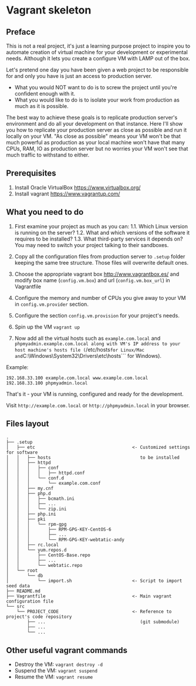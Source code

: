 # Vagrant skeleton

## Preface
This is not a real project, it's just a learning purpose project to inspire you to automate creation of virtual machine for your development or experimental needs. Although it lets you create a configure VM with LAMP out of the box.

Let's pretend one day you have been given a web project to be responsible for and only you have is just an access to production server.
- What you would NOT want to do is to screw the project until you're confident enough with it.
- What you would like to do is to isolate your work from production as much as it is possible.

The best way to achieve these goals is to replicate production server's environment and do all your development on that instance.
Here I'll show you how to replicate your production server as close as possible and run it locally on your VM. "As close as possible" means your VM won't be that much powerful as production as your local machine won't have that many CPUs, RAM, IO as production server but no worries your VM won't see that much traffic to withstand to either.

## Prerequisites
1. Install Oracle VirtualBox https://www.virtualbox.org/
2. Install vagrant https://www.vagrantup.com/

## What you need to do
1. First examine your project as much as you can:
1.1. Which Linux version is running on the server?
1.2. What and which versions of the software it requires to be installed?
1.3. What third-party services it depends on? You may need to switch your project talking to their sandboxes.

2. Copy all the configuration files from production server to ```.setup``` folder keeping the same
tree structure. Those files will overwrite default ones.

3. Choose the appropriate vagrant box http://www.vagrantbox.es/ and modify box name (```config.vm.box```) and url (```config.vm.box_url```) in Vagrantfile

4. Configure the memory and number of CPUs you give away to your VM in ```config.vm.provider``` section.

5. Configure the section ```config.vm.provision``` for your project's needs.

6. Spin up the VM ```vagrant up```

7. Now add all the virtual hosts such as ```example.com.local``` and ```phpmyadmin.example.com.local along with VM's IP address to your host machine's hosts file (```/etc/hosts``` for Linux/Mac and ```C:\Windows\System32\Drivers\etc\hosts``` for Windows).

Example:
```
192.168.33.100 example.com.local www.example.com.local
192.168.33.100 phpmyadmin.local
```

That's it - your VM is running, configured and ready for the development. 

Visit ```http://example.com.local``` or ```http://phpmyadmin.local``` in your browser.

## Files layout

```
.
├── .setup
│   ├── etc 									<- Customized settings for software
│   │   ├── hosts                                  to be installed
│   │   ├── httpd
│   │   │   ├── conf
│   │   │   │   ├── httpd.conf
│   │   │   └── conf.d
│   │   │       └── example.com.conf
│   │   ├── my.cnf
│   │   ├── php.d
│   │   │   ├── bcmath.ini
│   │   │   ├── ...
│   │   │   └── zip.ini
│   │   ├── php.ini
│   │   ├── pki
│   │   │   └── rpm-gpg
│   │   │       ├── RPM-GPG-KEY-CentOS-6
│   │   │       ├── ...
│   │   │       └── RPM-GPG-KEY-webtatic-andy
│   │   ├── rc.local
│   │   └── yum.repos.d
│   │       ├── CentOS-Base.repo
│   │       ├── ...
│   │       └── webtatic.repo
│   └── root
│       └── db
│           └── import.sh                       <- Script to import seed data
├── README.md
├── Vagrantfile                                 <- Main vagrant configuration file
└── src
    └── PROJECT_CODE                            <- Reference to project's code repository
        ├── ...                                    (git submodule)
        ├── ...
        └── ...
```

## Other useful vagrant commands
- Destroy the VM:
```vagrant destroy -d```
- Suspend the VM:
```vagrant suspend```
- Resume the VM:
```vagrant resume``` 